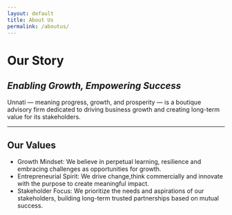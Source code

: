 ```yaml
---
layout: default
title: About Us
permalink: /aboutus/
---
```


# Our Story

## _Enabling Growth, Empowering Success_

Unnati — meaning progress, growth, and prosperity — is a boutique advisory firm dedicated to driving business growth and creating long-term value for its stakeholders.


---

## Our Values

* Growth Mindset:  We believe in perpetual learning, resilience and embracing challenges as opportunities for growth.
* Entrepreneurial Spirit: We drive change,think commercially and innovate with the purpose to create meaningful impact.
* Stakeholder Focus: We prioritize the needs and aspirations of our stakeholders, building long-term trusted partnerships based on mutual success.
